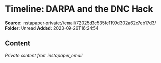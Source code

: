 # Timeline: DARPA and the DNC Hack

**Source:** instapaper-private://email/72025d3c535fc1199d302a62c7eb17d3/
**Folder:** Unread
**Added:** 2023-09-26T16:24:54




## Content
*Private content from instapaper_email*

